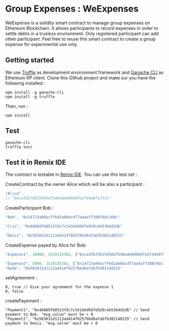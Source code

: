 # Group Expenses : WeExpenses

WeExpense is a solidity smart contract to manage group expenses on Ethereum Blockchain.
It allows participants to record expenses in order to settle debts in a trusless environment.
Only registered participant can add other participant.
Feel free to reuse this smart contract to create a group expense for experimental use only.

## Getting started

We use [Truffle](https://github.com/trufflesuite/truffle) as development environment framework and [Ganache CLI](https://github.com/trufflesuite/ganache-cli) as Ethereum RP client.
Clone this Github project and make sur you have the following installed :

```
npm install -g ganache-cli
npm install -g truffle
```

Then, run :

```
npm install
```

## Test

```
ganache-cli
truffle test
```

## Test it in Remix IDE

The contract is testable in [Remix IDE](https://remix.ethereum.org/).
You can use this test set :

CreateContract by the owner Alice which will be also a participant :
```javascript
"Alice"
// "0xca35b7d915458ef540ade6068dfe2f44e8fa733c"
```

CreateParticipant Bob :
```javascript
"Bob", "0x14723a09acff6d2a60dcdf7aa4aff308fddc160c"

"Cris", "0x4b0897b0513fdc7c541b6d9d7e929c4e5364d2db"

"Denis", "0x583031d1113ad414f02576bd6afabfb302140225"
```

CreateExpense payed by Alice for Bob:

```javascript
"Expense1", 10000, 1519135382, ["0xca35b7d915458ef540ade6068dfe2f44e8fa733c","0x14723a09acff6d2a60dcdf7aa4aff308fddc160c", "0x4b0897b0513fdc7c541b6d9d7e929c4e5364d2db", "0x583031d1113ad414f02576bd6afabfb302140225"]

"Expense2", 5000, 1519135382, ["0x14723a09acff6d2a60dcdf7aa4aff308fddc160c", "0xca35b7d915458ef540ade6068dfe2f44e8fa733c", "0x4b0897b0513fdc7c541b6d9d7e929c4e5364d2db"]
"Dede", "0x583031d1113ad414f02576bd6afabfb302140225"
```

setAgreement :
```
0, true // Give your agreement for the expense 1
0, false
```

createPayement : 
```
"Payment1", "0x4b0897b0513fdc7c541b6d9d7e929c4e5364d2db" // Send payment to Bob. "msg.value" must be > 0
"Payment2", "0x583031d1113ad414f02576bd6afabfb302140225" // Send payment to Denis. "msg.value" must be > 0

```
